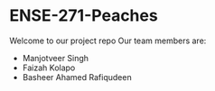 # ENSE-271-Peaches

Welcome to our project repo
Our team members are:
- Manjotveer Singh
- Faizah Kolapo
- Basheer Ahamed Rafiqudeen
